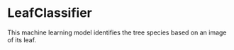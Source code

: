# LeafClassifier
This machine learning model identifies the tree species based on an image of its leaf.
